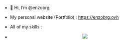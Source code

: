 - 👋 Hi, I’m @enzobrg

- My personal website (Portfolio) : https://enzobrg.ovh

- All of my skills :
- <p align="center">
  <a href="https://skillicons.dev">
    <img src="https://skillicons.dev/icons?i=git,bash,linux,nginx,idea,docker,regex,php,py,js,react,html,css,sass,mongodb,mysql,bootstrap,discord,ts&perline=5" />
  </a>
</p>

<!---
enzobrg/enzobrg is a ✨ special ✨ repository because its `README.md` (this file) appears on your GitHub profile.
You can click the Preview link to take a look at your changes.
--->

